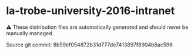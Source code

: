 # la-trobe-university-2016-intranet

:warning: These distribution files are automatically generated and should never be manually managed.

Source git commit: 8b59ef054872b31d777de7413897f8904b8ac596
